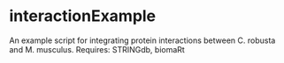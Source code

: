 # interactionExample
An example script for integrating protein interactions between C. robusta and M. musculus.
Requires: STRINGdb, biomaRt
